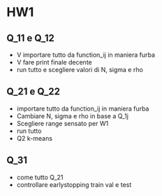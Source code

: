# HW1


## Q_11 e Q_12
  - V    importare tutto da function_ij in maniera furba
  - V    fare print finale decente
  - run tutto e scegliere valori di N, sigma e rho

## Q_21 e Q_22
  - importare tutto da function_ij in maniera furba
  - Cambiare N, sigma e rho in base a Q_1j
  - Scegliere range sensato per W1
  - run tutto
  - Q2 k-means

## Q_31
  - come tutto Q_21
  - controllare earlystopping train val e test


